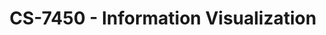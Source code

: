 ---
layout: course
title: CS-7450 - Information Visualization
aliases: 
course_id: CS-7450
permalink: /CS-7450/
avg_difficulty: 0
avg_rating: 0
avg_workload: 0
---